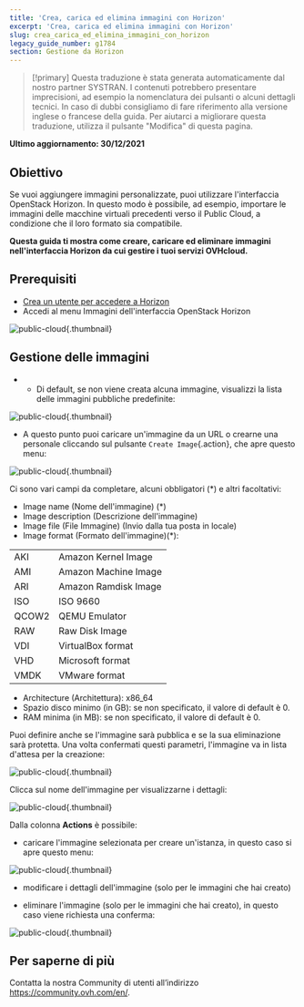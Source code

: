 ```yaml
---
title: 'Crea, carica ed elimina immagini con Horizon'
excerpt: 'Crea, carica ed elimina immagini con Horizon'
slug: crea_carica_ed_elimina_immagini_con_horizon
legacy_guide_number: g1784
section: Gestione da Horizon
---
```


> [!primary]
> Questa traduzione è stata generata automaticamente dal nostro partner SYSTRAN. I contenuti potrebbero presentare imprecisioni, ad esempio la nomenclatura dei pulsanti o alcuni dettagli tecnici. In caso di dubbi consigliamo di fare riferimento alla versione inglese o francese della guida. Per aiutarci a migliorare questa traduzione, utilizza il pulsante "Modifica" di questa pagina.
>

**Ultimo aggiornamento: 30/12/2021**
  
## Obiettivo

Se vuoi aggiungere immagini personalizzate, puoi utilizzare l'interfaccia OpenStack Horizon.
In questo modo è possibile, ad esempio, importare le immagini delle macchine virtuali precedenti verso il Public Cloud, a condizione che il loro formato sia compatibile.

**Questa guida ti mostra come creare, caricare ed eliminare immagini nell'interfaccia Horizon da cui gestire i tuoi servizi OVHcloud.**


## Prerequisiti

- [Crea un utente per accedere a Horizon](https://docs.ovh.com/it/public-cloud/crea_un_utente_per_accedere_a_horizon/)
- Accedi al menu Immagini dell'interfaccia OpenStack Horizon

![public-cloud](images/horizon_menu.png){.thumbnail}


## Gestione delle immagini

- - Di default, se non viene creata alcuna immagine, visualizzi la lista delle immagini pubbliche predefinite:

![public-cloud](images/horizon_images.png){.thumbnail}

- A questo punto puoi caricare un'immagine da un URL o crearne una personale cliccando sul pulsante `Create Image`{.action}, che apre questo menu:

![public-cloud](images/horizon_create_image.png){.thumbnail}

Ci sono vari campi da completare, alcuni obbligatori (*) e altri facoltativi:

- Image name (Nome dell'immagine) (*)
- Image description (Descrizione dell'immagine)
- Image file (File Immagine) (Invio dalla tua posta in locale)
- Image format (Formato dell'immagine)(*):

|||
|---|---|
|AKI|Amazon Kernel Image|
|AMI|Amazon Machine Image|
|ARI|Amazon Ramdisk Image|
|ISO|ISO 9660|
|QCOW2|QEMU Emulator|
|RAW|Raw Disk Image|
|VDI|VirtualBox format|
|VHD|Microsoft format|
|VMDK|VMware format|

- Architecture (Architettura): x86_64
- Spazio disco minimo (in GB): se non specificato, il valore di default è 0.
- RAM minima (in MB): se non specificato, il valore di default è 0.


Puoi definire anche se l'immagine sarà pubblica e se la sua eliminazione sarà protetta.
Una volta confermati questi parametri, l'immagine va in lista d'attesa per la creazione:

![public-cloud](images/horizon_image_saving.png){.thumbnail}

Clicca sul nome dell'immagine per visualizzarne i dettagli:

![public-cloud](images/horizon_image_details.png){.thumbnail}

Dalla colonna **Actions** è possibile:

- caricare l'immagine selezionata per creare un'istanza, in questo caso si apre questo menu:

![public-cloud](images/horizon_launch_image.png){.thumbnail}

- modificare i dettagli dell'immagine (solo per le immagini che hai creato)

- eliminare l'immagine (solo per le immagini che hai creato), in questo caso viene richiesta una conferma:

![public-cloud](images/horizon_delete_image.png){.thumbnail}

## Per saperne di più
  
Contatta la nostra Community di utenti all’indirizzo <https://community.ovh.com/en/>.
